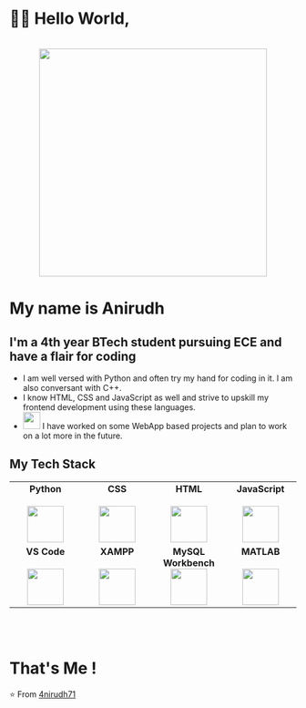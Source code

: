 # 👋🏻 Hello World,
<div align="center">
	<br>
	<img src="https://img.freepik.com/premium-photo/programmer-generative-ai_860599-3057.jpg?w=740" width="400" height="400">
</div>

# My name is Anirudh 
## I'm a 4th year BTech student pursuing ECE and have a flair for coding    

- I am well versed with Python and often try my hand for coding in it. I am also conversant with C++. <br>
- I know HTML, CSS and JavaScript as well and strive to upskill my frontend development using these languages.<br> 
- <img src="https://media0.giphy.com/media/pylpD8AoQCf3CQ1oO2/giphy.gif" width=30 height=30>  I have worked on some WebApp based projects and plan to work on a lot more in the future.<br>
## My Tech Stack

<table>
  <tbody>
    <tr valign="top">
      <td width="25%" align="center">
	      <span><strong>Python</strong></span><br><br>
        <img height="64px" src="https://upload.wikimedia.org/wikipedia/commons/thumb/c/c3/Python-logo-notext.svg/1200px-Python-logo-notext.svg.png">
      </td>
      <td width="25%" align="center">
        <span><strong>CSS</strong></span><br><br>
        <img height="64px" src="https://cdn.svgporn.com/logos/css-3.svg">
      </td>
      <td width="25%" align="center">
        <span><strong>HTML</strong></span><br><br>
        <img height="64px" src="https://cdn.svgporn.com/logos/html-5.svg">
      </td>
      <td width="25%" align="center">
        <span><strong>JavaScript</strong></span><br><br>
        <img height="64px" src="https://upload.wikimedia.org/wikipedia/commons/thumb/b/ba/Javascript_badge.svg/219px-Javascript_badge.svg.png">
      </td>
      </tr>
      <tr valign="top">
      <td width="25%" align="center">
        <span><strong>VS Code</strong></span><br><br>
        <img height="64px" src="https://upload.wikimedia.org/wikipedia/commons/thumb/9/9a/Visual_Studio_Code_1.35_icon.svg/1024px-Visual_Studio_Code_1.35_icon.svg.png">
      </td>
      <td width="25%" align="center">
        <span><strong>XAMPP</strong></span><br><br>
        <img height="64px" src="https://upload.wikimedia.org/wikipedia/en/thumb/7/78/XAMPP_logo.svg/1024px-XAMPP_logo.svg.png">
      </td>
       <td width="25%" align="center">
        <span><strong>MySQL Workbench</strong></span><br>
        <img height="64px" src="https://cdn.icon-icons.com/icons2/1381/PNG/512/mysqlworkbench_93532.png">
      </td>
      <td width="25%" align="center">
        <span><strong>MATLAB</strong></span><br><br>
        <img height="64px" src="https://upload.wikimedia.org/wikipedia/commons/2/21/Matlab_Logo.png">
      </td>

  </tbody>
</table>

<br>

<br>

# That's Me !

⭐️ From [4nirudh71](https://github.com/4nirudh71)
